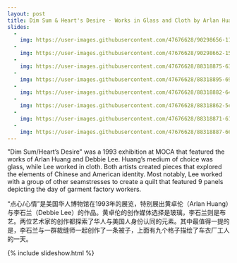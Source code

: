 ```yaml
---
layout: post
title: Dim Sum & Heart's Desire - Works in Glass and Cloth by Arlan Huang and Debbie Lee, 1993
slides:
  -
    img: https://user-images.githubusercontent.com/47676628/90298656-11337380-de61-11ea-97e1-1c96ca79101e.jpg
  -
    img: https://user-images.githubusercontent.com/47676628/90298662-155f9100-de61-11ea-8da6-bfb7f145e47a.jpg
  -
    img: https://user-images.githubusercontent.com/47676628/88318875-63152d80-cce9-11ea-8fe3-8814f58f6b95.jpg
  -
    img: https://user-images.githubusercontent.com/47676628/88318895-690b0e80-cce9-11ea-8aef-7066011e2276.jpg
  -
    img: https://user-images.githubusercontent.com/47676628/88318882-64def100-cce9-11ea-875e-84d3374928eb.jpg
  -
    img: https://user-images.githubusercontent.com/47676628/88318862-5ee91000-cce9-11ea-8600-53d2c127d099.jpg
  -
    img: https://user-images.githubusercontent.com/47676628/88318871-61e40080-cce9-11ea-89a9-0c07974e2add.jpg
  -
    img: https://user-images.githubusercontent.com/47676628/88318887-66a8b480-cce9-11ea-8fbd-2e3a3407240d.jpg
---    
```


"Dim Sum/Heart’s Desire" was a 1993 exhibition at MOCA that featured the works of Arlan Huang and Debbie Lee. Huang’s medium of choice was glass, while Lee worked in cloth. Both artists created pieces that explored the elements of Chinese and American identity. Most notably, Lee worked with a group of other seamstresses to create a quilt that featured 9 panels depicting the day of garment factory workers.  

“点心/心情”是美国华人博物馆在1993年的展览，特别展出黄卓伦（Arlan Huang）与李石兰（Debbie Lee）的作品。黄卓伦的创作媒体选择是玻璃，李石兰则是布艺。两位艺术家的创作都探索了华人与美国人身份认同的元素。其中最值得一提的是，李石兰与一群裁缝师一起创作了一条被子，上面有九个格子描绘了车衣厂工人的一天。

{% include slideshow.html %}


